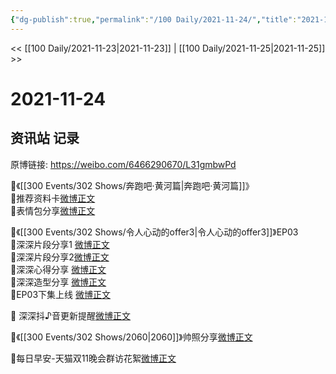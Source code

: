 ```yaml
---
{"dg-publish":true,"permalink":"/100 Daily/2021-11-24/","title":"2021-11-24","created":"2022-12-23T11:15:27.000+08:00","updated":"2023-02-26T00:50:23.000+08:00"}
---
```



<< [[100 Daily/2021-11-23\|2021-11-23]] | [[100 Daily/2021-11-25\|2021-11-25]] >>

# 2021-11-24

## 资讯站 记录

原博链接: https://weibo.com/6466290670/L31gmbwPd

🌟《[[300 Events/302 Shows/奔跑吧·黄河篇\|奔跑吧·黄河篇]]》  
💫推荐资料卡[微博正文](https://m.weibo.cn/6466290670/4707096685446760)  
💫表情包分享[微博正文](https://m.weibo.cn/6466290670/4707036992636477)

🌟《[[300 Events/302 Shows/令人心动的offer3\|令人心动的offer3]]》EP03  
💫深深片段分享1 [微博正文](https://m.weibo.cn/6466290670/4707047692570307)  
💫深深片段分享2[微博正文](https://m.weibo.cn/6466290670/4707152084337988)  
💫深深心得分享 [微博正文](https://m.weibo.cn/6466290670/4707118752467524)  
💫深深造型分享 [微博正文](https://m.weibo.cn/6466290670/4707118983152883)  
💫EP03下集上线 [微博正文](https://m.weibo.cn/6466290670/4707149274156610)

🌟 深深抖♪音更新提醒[微博正文](https://m.weibo.cn/6466290670/4707164629241430)

🌟《[[300 Events/302 Shows/2060\|2060]]》帅照分享[微博正文](https://m.weibo.cn/6466290670/4707161134862624)

🌟每日早安-天猫双11晚会群访花絮[微博正文](https://m.weibo.cn/6466290670/4706964074661223)

